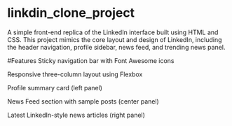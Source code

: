 # linkdin_clone_project
A simple front-end replica of the LinkedIn interface built using HTML and CSS. This project mimics the core layout and design of LinkedIn, including the header navigation, profile sidebar, news feed, and trending news panel.

#Features
Sticky navigation bar with Font Awesome icons

Responsive three-column layout using Flexbox

Profile summary card (left panel)

News Feed section with sample posts (center panel)

Latest LinkedIn-style news articles (right panel)
